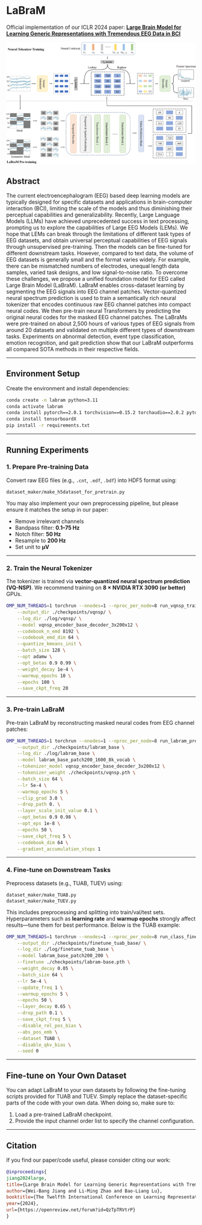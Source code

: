 # LaBraM

Official implementation of our ICLR 2024 paper:
[**Large Brain Model for Learning Generic Representations with Tremendous EEG Data in BCI**](https://openreview.net/forum?id=QzTpTRVtrP)

![labram](labram.png)

## Abstract

The current electroencephalogram (EEG) based deep learning models are typically designed for specific datasets and applications in brain-computer interaction (BCI), limiting the scale of the models and thus diminishing their perceptual capabilities and generalizability. Recently, Large Language Models (LLMs) have achieved unprecedented success in text processing, prompting us to explore the capabilities of Large EEG Models (LEMs). We hope that LEMs can break through the limitations of different task types of EEG datasets, and obtain universal perceptual capabilities of EEG signals through unsupervised pre-training. Then the models can be fine-tuned for different downstream tasks. However, compared to text data, the volume of EEG datasets is generally small and the format varies widely. For example, there can be mismatched numbers of electrodes, unequal length data samples, varied task designs, and low signal-to-noise ratio. To overcome these challenges, we propose a unified foundation model for EEG called Large Brain Model (LaBraM). LaBraM enables cross-dataset learning by segmenting the EEG signals into EEG channel patches. Vector-quantized neural spectrum prediction is used to train a semantically rich neural tokenizer that encodes continuous raw EEG channel patches into compact neural codes. We then pre-train neural Transformers by predicting the original neural codes for the masked EEG channel patches. The LaBraMs were pre-trained on about 2,500 hours of various types of EEG signals from around 20 datasets and validated on multiple different types of downstream tasks. Experiments on abnormal detection, event type classification, emotion recognition, and gait prediction show that our LaBraM outperforms all compared SOTA methods in their respective fields.

---

## Environment Setup

Create the environment and install dependencies:

```bash
conda create -n labram python=3.11
conda activate labram
conda install pytorch==2.0.1 torchvision==0.15.2 torchaudio==2.0.2 pytorch-cuda=11.8 -c pytorch -c nvidia
conda install tensorboardX
pip install -r requirements.txt
```

---

## Running Experiments

### 1. Prepare Pre-training Data

Convert raw EEG files (e.g., `.cnt`, `.edf`, `.bdf`) into HDF5 format using:

```
dataset_maker/make_h5dataset_for_pretrain.py
```

You may also implement your own preprocessing pipeline, but please ensure it matches the setup in our paper:

* Remove irrelevant channels
* Bandpass filter: **0.1–75 Hz**
* Notch filter: **50 Hz**
* Resample to **200 Hz**
* Set unit to **µV**

---

### 2. Train the Neural Tokenizer

The tokenizer is trained via **vector-quantized neural spectrum prediction (VQ-NSP)**. We recommend training on **8 × NVIDIA RTX 3090 (or better)** GPUs.

```bash
OMP_NUM_THREADS=1 torchrun --nnodes=1 --nproc_per_node=8 run_vqnsp_training.py \
    --output_dir ./checkpoints/vqnsp/ \
    --log_dir ./log/vqnsp/ \
    --model vqnsp_encoder_base_decoder_3x200x12 \
    --codebook_n_emd 8192 \
    --codebook_emd_dim 64 \
    --quantize_kmeans_init \
    --batch_size 128 \
    --opt adamw \
    --opt_betas 0.9 0.99 \
    --weight_decay 1e-4 \
    --warmup_epochs 10 \
    --epochs 100 \
    --save_ckpt_freq 20
```

---

### 3. Pre-train LaBraM

Pre-train LaBraM by reconstructing masked neural codes from EEG channel patches:

```bash
OMP_NUM_THREADS=1 torchrun --nnodes=1 --nproc_per_node=8 run_labram_pretraining.py \
    --output_dir ./checkpoints/labram_base \
    --log_dir ./log/labram_base \
    --model labram_base_patch200_1600_8k_vocab \
    --tokenizer_model vqnsp_encoder_base_decoder_3x200x12 \
    --tokenizer_weight ./checkpoints/vqnsp.pth \
    --batch_size 64 \
    --lr 5e-4 \
    --warmup_epochs 5 \
    --clip_grad 3.0 \
    --drop_path 0. \
    --layer_scale_init_value 0.1 \
    --opt_betas 0.9 0.98 \
    --opt_eps 1e-8 \
    --epochs 50 \
    --save_ckpt_freq 5 \
    --codebook_dim 64 \
    --gradient_accumulation_steps 1
```

---

### 4. Fine-tune on Downstream Tasks

Preprocess datasets (e.g., TUAB, TUEV) using:

```
dataset_maker/make_TUAB.py
dataset_maker/make_TUEV.py
```

This includes preprocessing and splitting into train/val/test sets. Hyperparameters such as **learning rate** and **warmup epochs** strongly affect results—tune them for best performance. Below is the TUAB example:

```bash
OMP_NUM_THREADS=1 torchrun --nnodes=1 --nproc_per_node=8 run_class_finetuning.py \
    --output_dir ./checkpoints/finetune_tuab_base/ \
    --log_dir ./log/finetune_tuab_base \
    --model labram_base_patch200_200 \
    --finetune ./checkpoints/labram-base.pth \
    --weight_decay 0.05 \
    --batch_size 64 \
    --lr 5e-4 \
    --update_freq 1 \
    --warmup_epochs 5 \
    --epochs 50 \
    --layer_decay 0.65 \
    --drop_path 0.1 \
    --save_ckpt_freq 5 \
    --disable_rel_pos_bias \
    --abs_pos_emb \
    --dataset TUAB \
    --disable_qkv_bias \
    --seed 0
```

---

## Fine-tune on Your Own Dataset

You can adapt LaBraM to your own datasets by following the fine-tuning scripts provided for TUAB and TUEV. Simply replace the dataset-specific parts of the code with your own data. When doing so, make sure to:

1. Load a pre-trained LaBraM checkpoint.
2. Provide the input channel order list to specify the channel configuration.

---

## Citation

If you find our paper/code useful, please consider citing our work:

```bibtex
@inproceedings{
jiang2024large,
title={Large Brain Model for Learning Generic Representations with Tremendous {EEG} Data in {BCI}},
author={Wei-Bang Jiang and Li-Ming Zhao and Bao-Liang Lu},
booktitle={The Twelfth International Conference on Learning Representations},
year={2024},
url={https://openreview.net/forum?id=QzTpTRVtrP}
}
```
